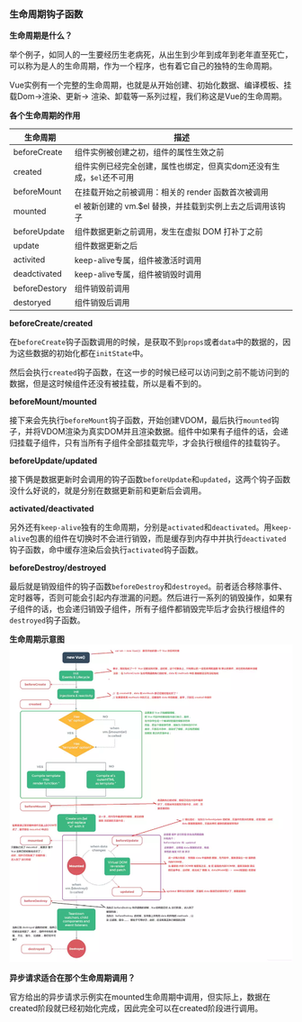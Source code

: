 ### 生命周期钩子函数

**生命周期是什么？**

举个例子，如同人的一生要经历生老病死，从出生到少年到成年到老年直至死亡，可以称为是人的生命周期，作为一个程序，也有着它自己的独特的生命周期。

Vue实例有一个完整的生命周期，也就是从开始创建、初始化数据、编译模板、挂载Dom->渲染、更新-> 渲染、卸载等一系列过程，我们称这是Vue的生命周期。

**各个生命周期的作用**

| 生命周期      | 描述                                                         |
| ------------- | ------------------------------------------------------------ |
| beforeCreate  | 组件实例被创建之初，组件的属性生效之前                       |
| created       | 组件实例已经完全创建，属性也绑定，但真实dom还没有生成，`$el`还不可用 |
| beforeMount   | 在挂载开始之前被调用：相关的 render 函数首次被调用           |
| mounted       | el 被新创建的 vm.$el 替换，并挂载到实例上去之后调用该钩子    |
| beforeUpdate  | 组件数据更新之前调用，发生在虚拟 DOM 打补丁之前              |
| update        | 组件数据更新之后                                             |
| activited     | keep-alive专属，组件被激活时调用                             |
| deadctivated  | keep-alive专属，组件被销毁时调用                             |
| beforeDestory | 组件销毁前调用                                               |
| destoryed     | 组件销毁后调用                                               |

**beforeCreate/created**

在`beforeCreate`钩子函数调用的时候，是获取不到`props`或者`data`中的数据的，因为这些数据的初始化都在`initState`中。

然后会执行`created`钩子函数，在这一步的时候已经可以访问到之前不能访问到的数据，但是这时候组件还没有被挂载，所以是看不到的。

**beforeMount/mounted**

接下来会先执行`beforeMount`钩子函数，开始创建VDOM，最后执行`mounted`钩子，并将VDOM渲染为真实DOM并且渲染数据。组件中如果有子组件的话，会递归挂载子组件，只有当所有子组件全部挂载完毕，才会执行根组件的挂载钩子。

**beforeUpdate/updated**

接下俩是数据更新时会调用的钩子函数`beforeUpdate`和`updated`，这两个钩子函数没什么好说的，就是分别在数据更新前和更新后会调用。

**activated/deactivated**

另外还有`keep-alive`独有的生命周期，分别是`activated`和`deactivated`。用`keep-alive`包裹的组件在切换时不会进行销毁，而是缓存到内存中并执行`deactivated`钩子函数，命中缓存渲染后会执行`activated`钩子函数。

**beforeDestroy/destroyed**

最后就是销毁组件的钩子函数`beforeDestroy`和`destroyed`。前者适合移除事件、定时器等，否则可能会引起内存泄漏的问题。然后进行一系列的销毁操作，如果有子组件的话，也会递归销毁子组件，所有子组件都销毁完毕后才会执行根组件的`destroyed`钩子函数。

**生命周期示意图**
![](https://github.com/dancingTx/web_preview/blob/master/%E9%9D%A2%E8%AF%95%E7%9B%B8%E5%85%B3/%E9%9D%A2%E8%AF%95%E4%B8%AD%E7%9A%84%E8%A7%A3%E9%87%8A%E6%80%A7%E9%97%AE%E9%A2%98(%E6%8E%92%E5%90%8D%E4%B8%8D%E5%88%86%E5%85%88%E5%90%8E)/Vue%E9%9D%A2%E8%AF%95%E9%A2%98/images/16c498ca0e16ac26.jpg)

**异步请求适合在那个生命周期调用？**

官方给出的异步请求示例实在mounted生命周期中调用，但实际上，数据在created阶段就已经初始化完成，因此完全可以在created阶段进行调用。

